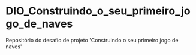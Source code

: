 # DIO_Construindo_o_seu_primeiro_jogo_de_naves
Repositório do desafio de projeto 'Construindo o seu primeiro jogo de naves'
